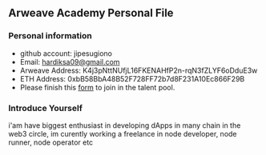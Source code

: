 ## Arweave Academy Personal File

### Personal information

- github account: jipesugiono
- Email: hardiksa09@gmail.com
- Arweave Address: K4j3pNttNUfjL16FKENAHfP2n-rqN3fZLYF6oDduE3w
- ETH Address: 0xbB58BbA48B52F728FF72b7d8F231A10Ec866F29B
- Please finish this [form](https://docs.google.com/forms/d/e/1FAIpQLSfWA5fIIcBgmRppm3jNz5vmf9Mai_QMVil-2pO4r7YKn_Zhtw/viewform?usp=sf_link) to join in the talent pool.

### Introduce Yourself
 i'am have biggest enthusiast in developing dApps in many chain in the web3 circle, im curently working a freelance in node developer, node runner, node operator etc
